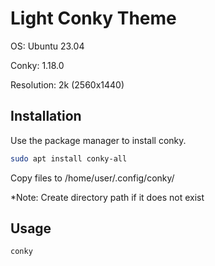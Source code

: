 # Light Conky Theme

OS: Ubuntu 23.04

Conky: 1.18.0

Resolution: 2k (2560x1440)

## Installation

Use the package manager to install conky.

```bash
sudo apt install conky-all
```
Copy files to /home/user/.config/conky/

*Note: Create directory path if it does not exist

## Usage

```bash
conky

```
